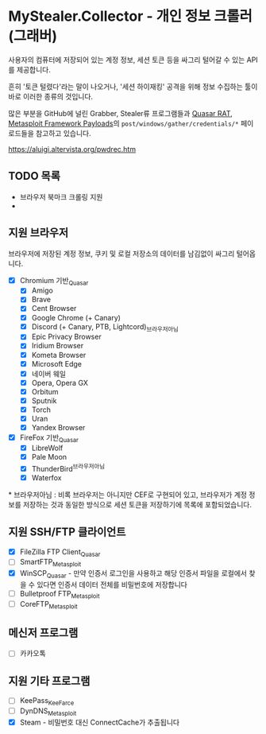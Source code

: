 # MyStealer.Collector - 개인 정보 크롤러(그래버)

사용자의 컴퓨터에 저장되어 있는 계정 정보, 세션 토큰 등을 싸그리 털어갈 수 있는 API를 제공합니다.

흔히 '토큰 털렸다'라는 말이 나오거나, '세션 하이재킹' 공격을 위해 정보 수집하는 툴이 바로 이러한 종류의 것입니다.

많은 부분을 GitHub에 널린 Grabber, Stealer류 프로그램들과 [Quasar RAT](https://github.com/quasar/Quasar), [Metasploit Framework Payloads](https://github.com/rapid7/metasploit-payloads)의 `post/windows/gather/credentials/*` 페이로드들을 참고하고 있습니다.

https://aluigi.altervista.org/pwdrec.htm

## TODO 목록

* 브라우저 북마크 크롤링 지원
* 

## 지원 브라우저

브라우저에 저장된 계정 정보, 쿠키 및 로컬 저장소의 데이터를 남김없이 싸그리 털어옵니다.

* [x] Chromium 기반<sub>Quasar</sub>
  * [x] Amigo
  * [x] Brave
  * [x] Cent Browser
  * [x] Google Chrome (+ Canary)
  * [x] Discord (+ Canary, PTB, Lightcord)<sub>브라우저아님</sub>
  * [x] Epic Privacy Browser
  * [x] Iridium Browser
  * [x] Kometa Browser
  * [x] Microsoft Edge
  * [x] 네이버 웨일
  * [x] Opera, Opera GX
  * [x] Orbitum
  * [x] Sputnik
  * [x] Torch
  * [x] Uran
  * [x] Yandex Browser
* [x] FireFox 기반<sub>Quasar</sub>
  * [x] LibreWolf
  * [x] Pale Moon
  * [x] ThunderBird<sup>브라우저아님</sup>
  * [x] Waterfox

\* 브라우저아님 : 비록 브라우저는 아니지만 CEF로 구현되어 있고, 브라우저가 계정 정보를 저장하는 것과 동일한 방식으로 세션 토큰을 저장하기에 목록에 포함되었습니다.

## 지원 SSH/FTP 클라이언트

* [x] FileZilla FTP Client<sub>Quasar</sub>
* [ ] SmartFTP<sub>Metasploit</sub>
* [x] WinSCP<sub>Quasar</sub> - 만약 인증서 로그인을 사용하고 해당 인증서 파일을 로컬에서 찾을 수 있다면 인증서 데이터 전체를 비밀번호에 저장합니다
* [ ] Bulletproof FTP<sub>Metasploit</sub>
* [ ] CoreFTP<sub>Metasploit</sub>

## 메신저 프로그램

* [ ] 카카오톡

## 지원 기타 프로그램

* [ ] KeePass<sub>KeeFarce</sub>
* [ ] DynDNS<sub>Metasploit</sub>
* [x] Steam - 비밀번호 대신 ConnectCache가 추출됩니다
